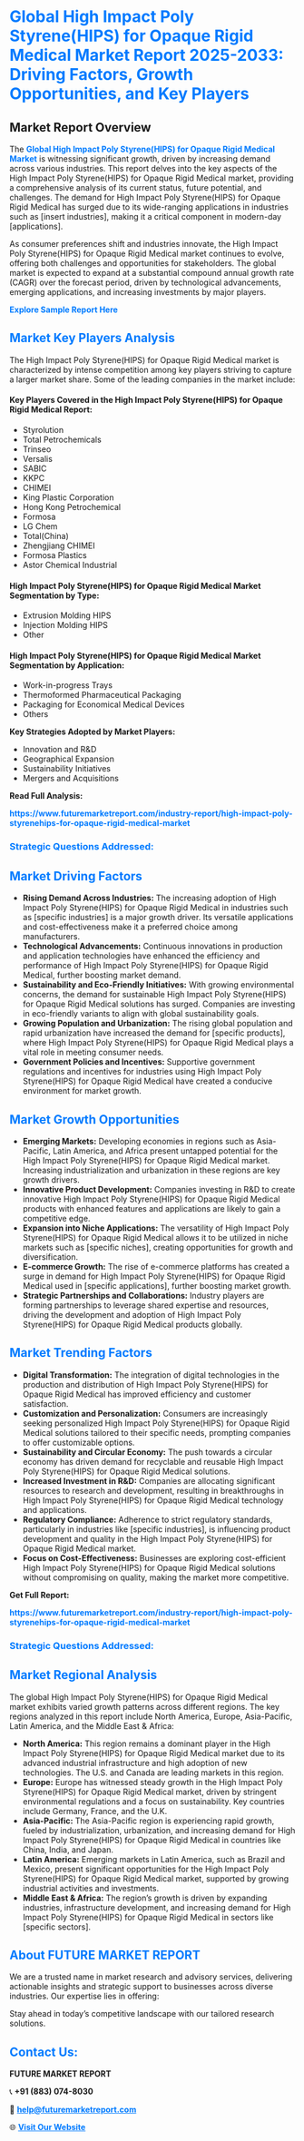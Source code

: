 <h1 style="color: #007BFF;">Global High Impact Poly Styrene(HIPS) for Opaque Rigid Medical Market Report 2025-2033: Driving Factors, Growth Opportunities, and Key Players</h1>

<section id="overview">
<h2>Market Report Overview</h2>
<p>The <a href="https://www.futuremarketreport.com/industry-report/high-impact-poly-styrenehips-for-opaque-rigid-medical-market" style="color: #007BFF; text-decoration: none;"><strong>Global High Impact Poly Styrene(HIPS) for Opaque Rigid Medical Market</strong></a> is witnessing significant growth, driven by increasing demand across various industries. This report delves into the key aspects of the High Impact Poly Styrene(HIPS) for Opaque Rigid Medical market, providing a comprehensive analysis of its current status, future potential, and challenges. The demand for High Impact Poly Styrene(HIPS) for Opaque Rigid Medical has surged due to its wide-ranging applications in industries such as [insert industries], making it a critical component in modern-day [applications].</p>
<p>As consumer preferences shift and industries innovate, the High Impact Poly Styrene(HIPS) for Opaque Rigid Medical market continues to evolve, offering both challenges and opportunities for stakeholders. The global market is expected to expand at a substantial compound annual growth rate (CAGR) over the forecast period, driven by technological advancements, emerging applications, and increasing investments by major players.</p>
</section>

<section id="overview">
<p><a href="https://www.futuremarketreport.com/request-sample/reportId=58129" style="color: #007BFF; text-decoration: none;"><strong>Explore Sample Report Here</strong></a></p>
</section>

<section id="key-players">
<h2 style="color: #007BFF;">Market Key Players Analysis</h2>
<p>The High Impact Poly Styrene(HIPS) for Opaque Rigid Medical market is characterized by intense competition among key players striving to capture a larger market share. Some of the leading companies in the market include:</p>
<h4>Key Players Covered in the High Impact Poly Styrene(HIPS) for Opaque Rigid Medical Report:</h4>
<ul><li>Styrolution</li><li>Total Petrochemicals</li><li>Trinseo</li><li>Versalis</li><li>SABIC</li><li>KKPC</li><li>CHIMEI</li><li>King Plastic Corporation</li><li>Hong Kong Petrochemical</li><li>Formosa</li><li>LG Chem</li><li>Total(China)</li><li>Zhengjiang CHIMEI</li><li>Formosa Plastics</li><li>Astor Chemical Industrial</li></ul>
<h4>High Impact Poly Styrene(HIPS) for Opaque Rigid Medical Market Segmentation by Type:</h4>
<ul><li>Extrusion Molding HIPS</li><li>Injection Molding HIPS</li><li>Other</li></ul>

<h4>High Impact Poly Styrene(HIPS) for Opaque Rigid Medical Market Segmentation by Application:</h4>
<ul><li>Work-in-progress Trays</li><li>Thermoformed Pharmaceutical Packaging</li><li>Packaging for Economical Medical Devices</li><li>Others</li></ul>
<p><strong>Key Strategies Adopted by Market Players:</strong></p>
<ul>
<li>Innovation and R&D</li>
<li>Geographical Expansion</li>
<li>Sustainability Initiatives</li>
<li>Mergers and Acquisitions</li>
</ul>
</section>

<section>
<p><strong>Read Full Analysis: </strong></p><a href="https://www.futuremarketreport.com/industry-report/high-impact-poly-styrenehips-for-opaque-rigid-medical-market" style="color: #007BFF; text-decoration: none;"><strong>https://www.futuremarketreport.com/industry-report/high-impact-poly-styrenehips-for-opaque-rigid-medical-market</strong></a>
<h3 style="color: #007BFF;">Strategic Questions Addressed:</h3>
</section>

<section id="driving-factors">
<h2 style="color: #007BFF;">Market Driving Factors</h2>
<ul>
<li><strong>Rising Demand Across Industries:</strong> The increasing adoption of High Impact Poly Styrene(HIPS) for Opaque Rigid Medical in industries such as [specific industries] is a major growth driver. Its versatile applications and cost-effectiveness make it a preferred choice among manufacturers.</li>
<li><strong>Technological Advancements:</strong> Continuous innovations in production and application technologies have enhanced the efficiency and performance of High Impact Poly Styrene(HIPS) for Opaque Rigid Medical, further boosting market demand.</li>
<li><strong>Sustainability and Eco-Friendly Initiatives:</strong> With growing environmental concerns, the demand for sustainable High Impact Poly Styrene(HIPS) for Opaque Rigid Medical solutions has surged. Companies are investing in eco-friendly variants to align with global sustainability goals.</li>
<li><strong>Growing Population and Urbanization:</strong> The rising global population and rapid urbanization have increased the demand for [specific products], where High Impact Poly Styrene(HIPS) for Opaque Rigid Medical plays a vital role in meeting consumer needs.</li>
<li><strong>Government Policies and Incentives:</strong> Supportive government regulations and incentives for industries using High Impact Poly Styrene(HIPS) for Opaque Rigid Medical have created a conducive environment for market growth.</li>
</ul>
</section>

<section id="growth-opportunities">
<h2 style="color: #007BFF;">Market Growth Opportunities</h2>
<ul>
<li><strong>Emerging Markets:</strong> Developing economies in regions such as Asia-Pacific, Latin America, and Africa present untapped potential for the High Impact Poly Styrene(HIPS) for Opaque Rigid Medical market. Increasing industrialization and urbanization in these regions are key growth drivers.</li>
<li><strong>Innovative Product Development:</strong> Companies investing in R&D to create innovative High Impact Poly Styrene(HIPS) for Opaque Rigid Medical products with enhanced features and applications are likely to gain a competitive edge.</li>
<li><strong>Expansion into Niche Applications:</strong> The versatility of High Impact Poly Styrene(HIPS) for Opaque Rigid Medical allows it to be utilized in niche markets such as [specific niches], creating opportunities for growth and diversification.</li>
<li><strong>E-commerce Growth:</strong> The rise of e-commerce platforms has created a surge in demand for High Impact Poly Styrene(HIPS) for Opaque Rigid Medical used in [specific applications], further boosting market growth.</li>
<li><strong>Strategic Partnerships and Collaborations:</strong> Industry players are forming partnerships to leverage shared expertise and resources, driving the development and adoption of High Impact Poly Styrene(HIPS) for Opaque Rigid Medical products globally.</li>
</ul>
</section>

<section id="trending-factors">
<h2 style="color: #007BFF;">Market Trending Factors</h2>
<ul>
<li><strong>Digital Transformation:</strong> The integration of digital technologies in the production and distribution of High Impact Poly Styrene(HIPS) for Opaque Rigid Medical has improved efficiency and customer satisfaction.</li>
<li><strong>Customization and Personalization:</strong> Consumers are increasingly seeking personalized High Impact Poly Styrene(HIPS) for Opaque Rigid Medical solutions tailored to their specific needs, prompting companies to offer customizable options.</li>
<li><strong>Sustainability and Circular Economy:</strong> The push towards a circular economy has driven demand for recyclable and reusable High Impact Poly Styrene(HIPS) for Opaque Rigid Medical solutions.</li>
<li><strong>Increased Investment in R&D:</strong> Companies are allocating significant resources to research and development, resulting in breakthroughs in High Impact Poly Styrene(HIPS) for Opaque Rigid Medical technology and applications.</li>
<li><strong>Regulatory Compliance:</strong> Adherence to strict regulatory standards, particularly in industries like [specific industries], is influencing product development and quality in the High Impact Poly Styrene(HIPS) for Opaque Rigid Medical market.</li>
<li><strong>Focus on Cost-Effectiveness:</strong> Businesses are exploring cost-efficient High Impact Poly Styrene(HIPS) for Opaque Rigid Medical solutions without compromising on quality, making the market more competitive.</li>
</ul>
</section>

<section>
<p><strong>Get Full Report: </strong></p><a href="https://www.futuremarketreport.com/industry-report/high-impact-poly-styrenehips-for-opaque-rigid-medical-market" style="color: #007BFF; text-decoration: none;"><strong>https://www.futuremarketreport.com/industry-report/high-impact-poly-styrenehips-for-opaque-rigid-medical-market</strong></a>
<h3 style="color: #007BFF;">Strategic Questions Addressed:</h3>
</section>


<section id="regional-analysis">
<h2 style="color: #007BFF;">Market Regional Analysis</h2>
<p>The global High Impact Poly Styrene(HIPS) for Opaque Rigid Medical market exhibits varied growth patterns across different regions. The key regions analyzed in this report include North America, Europe, Asia-Pacific, Latin America, and the Middle East & Africa:</p>
<ul>
<li><strong>North America:</strong> This region remains a dominant player in the High Impact Poly Styrene(HIPS) for Opaque Rigid Medical market due to its advanced industrial infrastructure and high adoption of new technologies. The U.S. and Canada are leading markets in this region.</li>
<li><strong>Europe:</strong> Europe has witnessed steady growth in the High Impact Poly Styrene(HIPS) for Opaque Rigid Medical market, driven by stringent environmental regulations and a focus on sustainability. Key countries include Germany, France, and the U.K.</li>
<li><strong>Asia-Pacific:</strong> The Asia-Pacific region is experiencing rapid growth, fueled by industrialization, urbanization, and increasing demand for High Impact Poly Styrene(HIPS) for Opaque Rigid Medical in countries like China, India, and Japan.</li>
<li><strong>Latin America:</strong> Emerging markets in Latin America, such as Brazil and Mexico, present significant opportunities for the High Impact Poly Styrene(HIPS) for Opaque Rigid Medical market, supported by growing industrial activities and investments.</li>
<li><strong>Middle East & Africa:</strong> The region’s growth is driven by expanding industries, infrastructure development, and increasing demand for High Impact Poly Styrene(HIPS) for Opaque Rigid Medical in sectors like [specific sectors].</li>
</ul>
</section>

<footer>
<h2 style="color: #007BFF;">About FUTURE MARKET REPORT</h2>
<p>We are a trusted name in market research and advisory services, delivering actionable insights and strategic support to businesses across diverse industries. Our expertise lies in offering:</p>

<p>Stay ahead in today’s competitive landscape with our tailored research solutions.</p>

<h2 style="color: #007BFF;">Contact Us:</h2>
<p><strong>FUTURE MARKET REPORT</strong></p>
<p>📞 <strong>+91 (883) 074-8030</strong></p>
<p>📧 <strong><a href="mailto:help@futuremarketreport.com" style="color: #007BFF;">help@futuremarketreport.com</a></strong></p>
<p>🌐 <strong><a href="https://www.futuremarketreport.com/" style="color: #007BFF;">Visit Our Website</a></strong></p>
</footer>